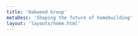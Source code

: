 ```yaml
---
title: 'Oakwood Group'
metaDesc: 'Shaping the future of homebuilding'
layout: 'layouts/home.html'
---
```

